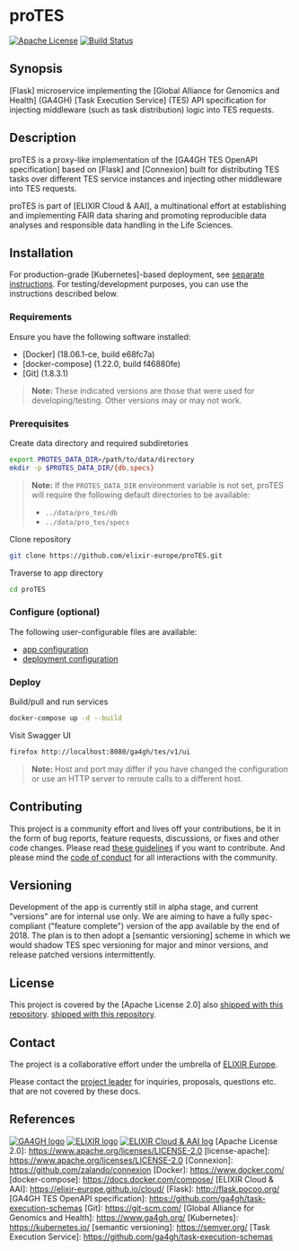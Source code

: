 # proTES

[![Apache License](https://img.shields.io/badge/license-Apache%202.0-orange.svg?style=flat&color=important)](http://www.apache.org/licenses/LICENSE-2.0)
[![Build Status](https://travis-ci.org/elixir-europe/proTES.svg?branch=dev)](https://travis-ci.org/elixir-europe/proTES)

## Synopsis

[Flask] microservice implementing the [Global Alliance for Genomics and Health]
(GA4GH) [Task Execution Service] (TES) API specification for injecting
middleware (such as task distribution) logic into TES requests.

## Description

proTES is a proxy-like implementation of the [GA4GH TES OpenAPI specification]
based on [Flask] and [Connexion] built for distributing TES tasks over different
TES service instances and injecting other middleware into TES requests.

proTES is part of [ELIXIR Cloud & AAI], a multinational effort at establishing
and implementing FAIR data sharing and promoting reproducible data analyses and
responsible data handling in the Life Sciences.

## Installation

For production-grade [Kubernetes]-based deployment, see [separate
instructions](deployment/README.md). For testing/development purposes, you can
use the instructions described below.

### Requirements

Ensure you have the following software installed:

* [Docker] (18.06.1-ce, build e68fc7a)
* [docker-compose] (1.22.0, build f46880fe)
* [Git] (1.8.3.1)

> **Note:** These indicated versions are those that were used for
> developing/testing. Other versions may or may not work.

### Prerequisites

Create data directory and required subdiretories

```bash
export PROTES_DATA_DIR=/path/to/data/directory
mkdir -p $PROTES_DATA_DIR/{db,specs}
```

> **Note:** If the `PROTES_DATA_DIR` environment variable is not set, proTES
> will require the following default directories to be available:
>
> * `../data/pro_tes/db`
> * `../data/pro_tes/specs`

Clone repository

```bash
git clone https://github.com/elixir-europe/proTES.git
```

Traverse to app directory

```bash
cd proTES
```

### Configure (optional)

The following user-configurable files are available:

* [app configuration](pro_tes/config/app_config.yaml)
* [deployment configuration](docker-compose.yaml)

### Deploy

Build/pull and run services

```bash
docker-compose up -d --build
```

Visit Swagger UI

```bash
firefox http://localhost:8080/ga4gh/tes/v1/ui
```

> **Note:** Host and port may differ if you have changed the configuration or
> use an HTTP server to reroute calls to a different host.

## Contributing

This project is a community effort and lives off your contributions, be it in
the form of bug reports, feature requests, discussions, or fixes and other
code changes. Please read [these guidelines](CONTRIBUTING.md) if you want to
contribute. And please mind the [code of conduct](CODE_OF_CONDUCT.md) for all
interactions with the community.

## Versioning

Development of the app is currently still in alpha stage, and current "versions"
are for internal use only. We are aiming to have a fully spec-compliant
("feature complete") version of the app available by the end of 2018. The plan
is to then adopt a [semantic versioning] scheme in which we would shadow TES
spec versioning for major and minor versions, and release patched versions
intermittently.

## License
This project is covered by the [Apache License 2.0] also [shipped with this
repository](LICENSE).
[shipped with this repository](LICENSE).

## Contact

The project is a collaborative effort under the umbrella of [ELIXIR
Europe](https://www.elixir-europe.org/).

Please contact the [project leader](mailto:alexander.kanitz@sib.swiss) for
inquiries, proposals, questions etc. that are not covered by these docs.

## References

[![GA4GH logo](images/logo-ga4gh.png)](https://www.ga4gh.org/)
[![ELIXIR logo](images/logo-elixir.png)](https://www.elixir-europe.org/)
[![ELIXIR Cloud & AAI log](images/logo-elixir-cloud.png)](https://elixir-europe.github.io/cloud/)
[Apache License 2.0]: <https://www.apache.org/licenses/LICENSE-2.0>
[license-apache]: <https://www.apache.org/licenses/LICENSE-2.0>
[Connexion]: <https://github.com/zalando/connexion>
[Docker]: <https://www.docker.com/>
[docker-compose]: <https://docs.docker.com/compose/>
[ELIXIR Cloud & AAI]: <https://elixir-europe.github.io/cloud/>
[Flask]: <http://flask.pocoo.org/>
[GA4GH TES OpenAPI specification]: <https://github.com/ga4gh/task-execution-schemas>
[Git]: <https://git-scm.com/>
[Global Alliance for Genomics and Health]: <https://www.ga4gh.org/>
[Kubernetes]: <https://kubernetes.io/>
[semantic versioning]: <https://semver.org/>
[Task Execution Service]: <https://github.com/ga4gh/task-execution-schemas>

